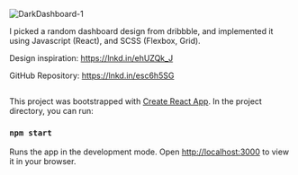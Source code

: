 ![DarkDashboard-1](https://i.ibb.co/TtWyL7t/1.png)

I picked a random dashboard design from dribbble, and implemented it using Javascript (React), and SCSS (Flexbox, Grid).

Design inspiration: https://lnkd.in/ehUZQk_J

GitHub Repository: https://lnkd.in/esc6h5SG

##

This project was bootstrapped with [Create React App](https://github.com/facebook/create-react-app). In the project directory, you can run:

### `npm start`

Runs the app in the development mode. Open [http://localhost:3000](http://localhost:3000) to view it in your browser.
